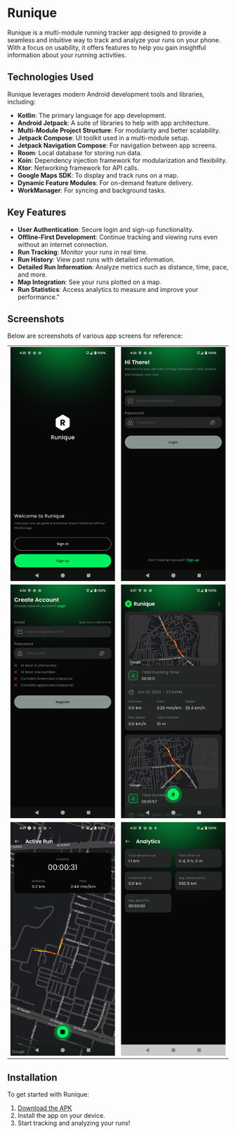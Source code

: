 # Runique

Runique is a multi-module running tracker app designed to provide a seamless and intuitive way to
track and analyze your runs on your phone. With a focus on usability, it offers features to help you
gain insightful information about your running activities.

## Technologies Used

Runique leverages modern Android development tools and libraries, including:

- **Kotlin**: The primary language for app development.
- **Android Jetpack**: A suite of libraries to help with app architecture.
- **Multi-Module Project Structure**: For modularity and better scalability.
- **Jetpack Compose**: UI toolkit used in a multi-module setup.
- **Jetpack Navigation Compose**: For navigation between app screens.
- **Room**: Local database for storing run data.
- **Koin**: Dependency injection framework for modularization and flexibility.
- **Ktor**: Networking framework for API calls.
- **Google Maps SDK**: To display and track runs on a map.
- **Dynamic Feature Modules**: For on-demand feature delivery.
- **WorkManager**: For syncing and background tasks.

## Key Features

- **User Authentication**: Secure login and sign-up functionality.
- **Offline-First Development**: Continue tracking and viewing runs even without an internet
  connection.
- **Run Tracking**: Monitor your runs in real time.
- **Run History**: View past runs with detailed information.
- **Detailed Run Information**: Analyze metrics such as distance, time, pace, and more.
- **Map Integration**: See your runs plotted on a map.
- **Run Statistics**: Access analytics to measure and improve your performance."

## Screenshots

Below are screenshots of various app screens for reference:

<table>
  <tr>
    <td>
      <img src="screenshots/intro.png" alt="Intro" width="400"/>
    </td>
    <td>
      <img src="screenshots/login.png" alt="Login" width="400"/>
    </td>
  </tr>
  <tr>
    <td>
      <img src="screenshots/sign-up.png" alt="Sign Up" width="400"/>
    </td>
    <td>
      <img src="screenshots/run_overview.png" alt="Run Overview" width="400"/>
    </td>
  </tr>
  <tr>
    <td>
      <img src="screenshots/run.png" alt="Run" width="400"/>
    </td>
    <td>
      <img src="screenshots/analytics.png" alt="Analytics" width="400"/>
    </td>
  </tr>
</table>

## Installation

To get started with Runique:

1. [Download the APK](analytics_feature-debug.apk)
2. Install the app on your device.
3. Start tracking and analyzing your runs!